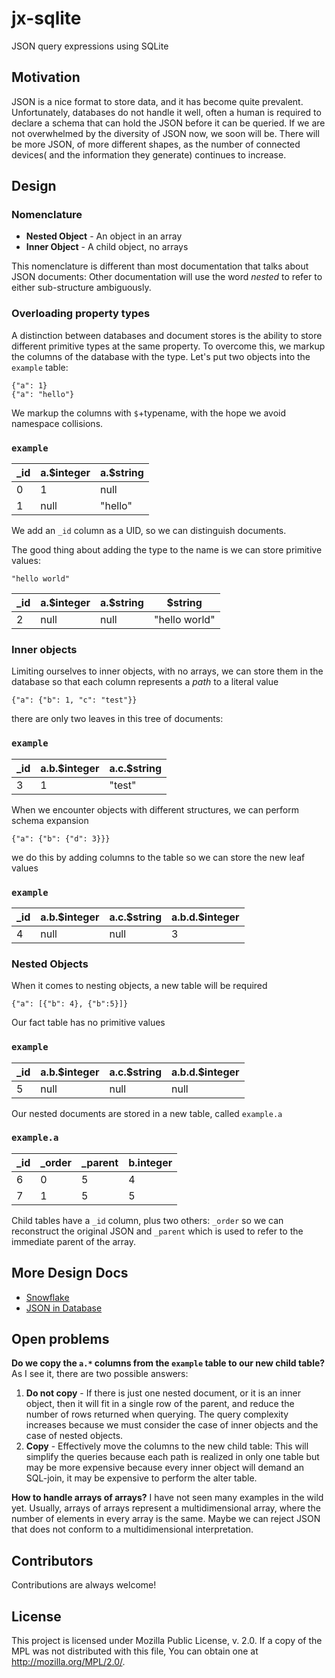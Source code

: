 # jx-sqlite 
JSON query expressions using SQLite

## Motivation
JSON is a nice format to store data, and it has become quite prevalent. Unfortunately, databases do not handle it well, often a human is required to declare a schema that can hold the JSON before it can be queried. If we are not overwhelmed by the diversity of JSON now, we soon will be. There will be more JSON, of more different shapes, as the number of connected devices( and the information they generate) continues to increase.


## Design

### Nomenclature

* **Nested Object** - An object in an array
* **Inner Object** - A child object, no arrays

This nomenclature is different than most documentation that talks about JSON documents: Other documentation will use the word *nested* to refer to either sub-structure ambiguously.

### Overloading property types

A distinction between databases and document stores is the ability to store different primitive types at the same property. To overcome this, we markup the columns of the database with the type. Let's put two objects into the `example` table:

    {"a": 1}
    {"a": "hello"}

We markup the columns with `$`+typename, with the hope we avoid namespace collisions.

### `example`

| _id | a.$integer | a.$string |
|-----|------------|-----------|
|  0  |      1     |    null   |
|  1  |    null    |  "hello"  |

We add an `_id` column as a UID, so we can distinguish documents.

The good thing about adding the type to the name is we can store primitive values:

    "hello world"


| _id | a.$integer | a.$string |    $string    |
|-----|------------|-----------|---------------|
|  2  |    null    |    null   | "hello world" |


### Inner objects

Limiting ourselves to inner objects, with no arrays, we can store them in the database so that each column represents a *path* to a literal value

    {"a": {"b": 1, "c": "test"}}

there are only two leaves in this tree of documents:

### `example`

| _id | a.b.$integer | a.c.$string |
|-----|--------------|-------------|
|  3  |       1      |    "test"   |


When we encounter objects with different structures, we can perform schema expansion

    {"a": {"b": {"d": 3}}}

we do this by adding columns to the table so we can store the new leaf values

### `example`

| _id | a.b.$integer | a.c.$string | a.b.d.$integer |
|-----|--------------|-------------|----------------|
|  4  |     null     |     null    |        3       |


### Nested Objects

When it comes to nesting objects, a new table will be required 

    {"a": [{"b": 4}, {"b":5}]}

Our fact table has no primitive values

### `example`

| _id | a.b.$integer | a.c.$string | a.b.d.$integer |
|-----|--------------|-------------|----------------|
|  5  |     null     |     null    |      null      |

Our nested documents are stored in a new table, called `example.a`

### `example.a`

| _id | _order | _parent | b.integer |
| --- | ------ | ------- | --------- |
|  6  |    0   |    5    |     4     | 
|  7  |    1   |    5    |     5     | 

Child tables have a `_id` column, plus two others: `_order` so we can reconstruct the original JSON and `_parent` which is used to refer to the immediate parent of the array.

## More Design Docs

* [Snowflake](https://github.com/mozilla/jx-sqlite/blob/master/docs/Perspective.md)
* [JSON in Database](https://github.com/mozilla/jx-sqlite/blob/master/docs/JSON%20in%20Database.md)



## Open problems

**Do we copy the `a.*` columns from the `example` table to our new child table?** As I see it, there are two possible answers:

1. **Do not copy** - If there is just one nested document, or it is an inner object, then it will fit in a single row of the parent, and reduce the number of rows returned when querying. The query complexity increases because we must consider the case of inner objects and the case of nested objects.
2. **Copy** - Effectively move the columns to the new child table: This will simplify the queries because each path is realized in only one table but may be more expensive because every inner object will demand an SQL-join, it may be expensive to perform the alter table.

**How to handle arrays of arrays?** I have not seen many examples in the wild yet. Usually, arrays of arrays represent a multidimensional array, where the number of elements in every array is the same. Maybe we can reject JSON that does not conform to a multidimensional interpretation. 


## Contributors
Contributions are always welcome!

## License
This project is licensed under Mozilla Public License, v. 2.0. If a copy of the MPL was not distributed with this file, You can obtain one at http://mozilla.org/MPL/2.0/.
